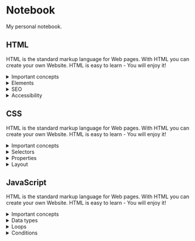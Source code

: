 # Notebook
My personal notebook.

## HTML
<p>HTML is the standard markup language for Web pages. With HTML you can create your own Website. HTML is easy to learn - You will enjoy it!</p>
  
<details>
   <summary>Important concepts</summary>
  
  
  
</details>
  
<details>
  <summary>Elements</summary>
</details>

<details>
  <summary>SEO</summary>
</details>

<details>
  <summary>Accessibility</summary>
</details>

## CSS
<p>HTML is the standard markup language for Web pages. With HTML you can create your own Website. HTML is easy to learn - You will enjoy it!</p>

<details>
   <summary>Important concepts</summary>
  
  
  
</details>

<details>
  <summary>Selectors</summary>
</details>

<details>
  <summary>Properties</summary>
</details>

<details>
  <summary>Layout</summary>
</details>

## JavaScript
<p>HTML is the standard markup language for Web pages. With HTML you can create your own Website. HTML is easy to learn - You will enjoy it!</p>

<details>
   <summary>Important concepts</summary>
  
  
  
</details>

<details>
  <summary>Data types</summary>
</details>

<details>
  <summary>Loops</summary>
</details>

<details>
  <summary>Conditions</summary>
</details>
